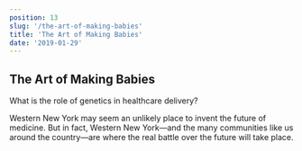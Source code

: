 ```yaml
---
position: 13
slug: '/the-art-of-making-babies'
title: 'The Art of Making Babies'
date: '2019-01-29'
---
```


## The Art of Making Babies

What is the role of genetics in healthcare delivery?

Western New York may seem an unlikely place to invent the future of medicine. But in fact, Western New York—and the many communities like us around the country—are where the real battle over the future will take place.
